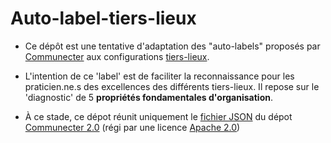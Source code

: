 # Auto-label-tiers-lieux

- Ce dépôt est une tentative d'adaptation des "auto-labels" proposés par [Communecter](http://communecter.org) aux configurations [tiers-lieux](http://movilab.org/index.php?title=Définition_des_Tiers_Lieux).

- L'intention de ce 'label' est de faciliter la reconnaissance pour les praticien.ne.s des excellences des différents tiers-lieux. Il repose sur le 'diagnostic' de 5 **propriétés fondamentales d'organisation**. 

- À ce stade, ce dépot réunit uniquement le [fichier JSON](https://github.com/pixelhumain/co2/blob/master/views/chart/json/commons.json) du dépot [Communecter 2.0](https://github.com/pixelhumain/co2) (régi par une  licence [Apache 2.0](https://github.com/pixelhumain/co2/blob/master/LICENSE))


